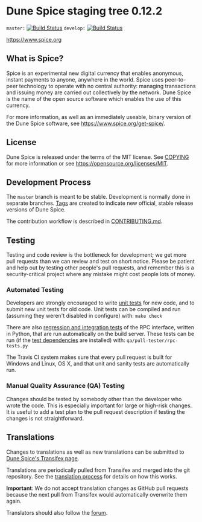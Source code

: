 Dune Spice staging tree 0.12.2
===============================

`master:` [![Build Status](https://travis-ci.org/spicepay/spice.svg?branch=master)](https://travis-ci.org/spicepay/spice) `develop:` [![Build Status](https://travis-ci.org/spicepay/spice.svg?branch=develop)](https://travis-ci.org/spicepay/spice/branches)

https://www.spice.org


What is Spice?
----------------

Spice is an experimental new digital currency that enables anonymous, instant
payments to anyone, anywhere in the world. Spice uses peer-to-peer technology
to operate with no central authority: managing transactions and issuing money
are carried out collectively by the network. Dune Spice is the name of the open
source software which enables the use of this currency.

For more information, as well as an immediately useable, binary version of
the Dune Spice software, see https://www.spice.org/get-spice/.


License
-------

Dune Spice is released under the terms of the MIT license. See [COPYING](COPYING) for more
information or see https://opensource.org/licenses/MIT.

Development Process
-------------------

The `master` branch is meant to be stable. Development is normally done in separate branches.
[Tags](https://github.com/spicepay/spice/tags) are created to indicate new official,
stable release versions of Dune Spice.

The contribution workflow is described in [CONTRIBUTING.md](CONTRIBUTING.md).

Testing
-------

Testing and code review is the bottleneck for development; we get more pull
requests than we can review and test on short notice. Please be patient and help out by testing
other people's pull requests, and remember this is a security-critical project where any mistake might cost people
lots of money.

### Automated Testing

Developers are strongly encouraged to write [unit tests](/doc/unit-tests.md) for new code, and to
submit new unit tests for old code. Unit tests can be compiled and run
(assuming they weren't disabled in configure) with: `make check`

There are also [regression and integration tests](/qa) of the RPC interface, written
in Python, that are run automatically on the build server.
These tests can be run (if the [test dependencies](/qa) are installed) with: `qa/pull-tester/rpc-tests.py`

The Travis CI system makes sure that every pull request is built for Windows
and Linux, OS X, and that unit and sanity tests are automatically run.

### Manual Quality Assurance (QA) Testing

Changes should be tested by somebody other than the developer who wrote the
code. This is especially important for large or high-risk changes. It is useful
to add a test plan to the pull request description if testing the changes is
not straightforward.

Translations
------------

Changes to translations as well as new translations can be submitted to
[Dune Spice's Transifex page](https://www.transifex.com/projects/p/spice/).

Translations are periodically pulled from Transifex and merged into the git repository. See the
[translation process](doc/translation_process.md) for details on how this works.

**Important**: We do not accept translation changes as GitHub pull requests because the next
pull from Transifex would automatically overwrite them again.

Translators should also follow the [forum](https://www.spice.org/forum/topic/spice-worldwide-collaboration.88/).
